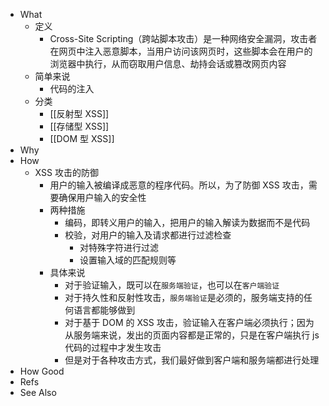 - What
	- 定义
		- Cross-Site Scripting（跨站脚本攻击）是一种网络安全漏洞，攻击者在网页中注入恶意脚本，当用户访问该网页时，这些脚本会在用户的浏览器中执行，从而窃取用户信息、劫持会话或篡改网页内容
	- 简单来说
		- 代码的注入
	- 分类
		- [[反射型 XSS]]
		- [[存储型 XSS]]
		- [[DOM 型 XSS]]
- Why
- How
	- XSS 攻击的防御
		- 用户的输入被编译成恶意的程序代码。所以，为了防御 XSS 攻击，需要确保用户输入的安全性
		- 两种措施
			- 编码，即转义用户的输入，把用户的输入解读为数据而不是代码
			- 校验，对用户的输入及请求都进行过滤检查
				- 对特殊字符进行过滤
				- 设置输入域的匹配规则等
		- 具体来说
			- 对于验证输入，既可以在`服务端验证`，也可以在`客户端验证`
			- 对于持久性和反射性攻击，`服务端验证`是必须的，服务端支持的任何语言都能够做到
			- 对于基于 DOM 的 XSS 攻击，验证输入在客户端必须执行；因为从服务端来说，发出的页面内容都是正常的，只是在客户端执行 js 代码的过程中才发生攻击
			- 但是对于各种攻击方式，我们最好做到客户端和服务端都进行处理
- How Good
- Refs
- See Also